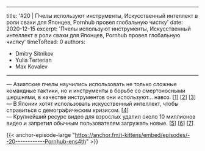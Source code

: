 
---
title: '#20 | Пчелы используют инструменты, Искусственный интеллект в роли свахи для Японцев, Pornhub провел глобальную чистку'
date: 2020-12-15
excerpt: 'Пчелы используют инструменты, Искусственный интеллект в роли свахи для Японцев, Pornhub провел глобальную чистку'
timeToRead: 0
authors:
  - Dmitry Sitnikov
  - Yulia Terterian
  - Max Kovalev
---

— Азиатские пчелы научились использовать не только сложные командные тактики, но и инструменты в борьбе со смертоносными шершнями, в качестве инструментов они используют... навоз. [[1](https://www.nationalgeographic.com/animals/2020/12/honeybees-use-tools-dung-repels-giant-hornets/)] [[2](https://journals.plos.org/plosone/article?id=10.1371/journal.pone.0242668)] [[3](https://www.nationalgeographic.com/news/2012/3/120316-hot-bee-balls-hornets-insects-brains-animals-science/)]<br/>
— В Японии хотят использовать искусственный интеллект, чтобы справиться с демографическим кризисом. [[4](https://www.techcult.ru/technology/9135-ii-poruchili-podbor-semejnyh-par)]<br/>
— Крупнейший ресурс видео для взрослых удалил около 10 миллионов видео и запретил обычным пользователям загружать новые. [[5](https://www.theverge.com/2020/12/14/22173858/pornhub-videos-removed-user-uploaded-visa-mastercard-verified)] [[6](https://www.vice.com/en/article/jgqjjy/pornhub-suspended-all-unverified-videos-content)] [[7](https://www.vice.com/en/article/n7v33d/sex-workers-what-visa-and-mastercard-dropping-pornhub-means-to-performers)]

{{< anchor-episode-large "https://anchor.fm/t-kittens/embed/episodes/--20------------Pornhub-ens4th" >}}
